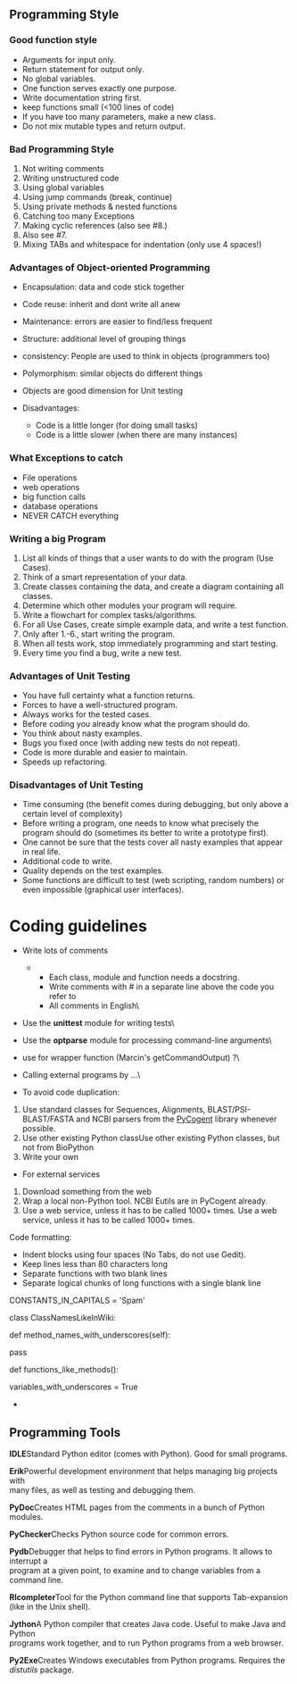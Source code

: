 Programming Style
-----------------

### Good function style

-   Arguments for input only.
-   Return statement for output only.
-   No global variables.
-   One function serves exactly one purpose.
-   Write documentation string first.
-   keep functions small (&lt;100 lines of code)
-   If you have too many parameters, make a new class.
-   Do not mix mutable types and return output.

### Bad Programming Style

1.  Not writing comments
2.  Writing unstructured code
3.  Using global variables
4.  Using jump commands (break, continue)
5.  Using private methods & nested functions
6.  Catching too many Exceptions
7.  Making cyclic references (also see \#8.)
8.  Also see \#7.
9.  Mixing TABs and whitespace for indentation (only use 4 spaces!)

### Advantages of Object-oriented Programming

-   Encapsulation: data and code stick together
-   Code reuse: inherit and dont write all anew
-   Maintenance: errors are easier to find/less frequent
-   Structure: additional level of grouping things
-   consistency: People are used to think in objects (programmers too)
-   Polymorphism: similar objects do different things
-   Objects are good dimension for Unit testing
-   Disadvantages:

    -   Code is a little longer (for doing small tasks)
    -   Code is a little slower (when there are many instances)

### 

### What Exceptions to catch

-   File operations
-   web operations
-   big function calls
-   database operations
-   NEVER CATCH everything

### Writing a big Program

1.  List all kinds of things that a user wants to do with the program
    (Use Cases).
2.  Think of a smart representation of your data.
3.  Create classes containing the data, and create a diagram containing
    all classes.
4.  Determine which other modules your program will require.
5.  Write a flowchart for complex tasks/algorithms.
6.  For all Use Cases, create simple example data, and write a
    test function.
7.  Only after 1.-6., start writing the program.
8.  When all tests work, stop immediately programming and start testing.
9.  Every time you find a bug, write a new test.

### Advantages of Unit Testing

-   You have full certainty what a function returns.
-   Forces to have a well-structured program.
-   Always works for the tested cases.
-   Before coding you already know what the program should do.
-   You think about nasty examples.
-   Bugs you fixed once (with adding new tests do not repeat).
-   Code is more durable and easier to maintain.
-   Speeds up refactoring.

### Disadvantages of Unit Testing

-   Time consuming (the benefit comes during debugging, but only above a
    certain level of complexity)
-   Before writing a program, one needs to know what precisely the
    program should do (sometimes its better to write a prototype first).
-   One cannot be sure that the tests cover all nasty examples that
    appear in real life.
-   Additional code to write.
-   Quality depends on the test examples.
-   Some functions are difficult to test (web scripting, random numbers)
    or even impossible (graphical user interfaces).

Coding guidelines
=================

-   Write lots of comments

    -   -   Each class, module and function needs a docstring.
        -   Write comments with \# in a separate line above the code you
            refer to
        -   All comments in English\

-   Use the **unittest** module for writing tests\
-   Use the **optparse** module for processing command-line arguments\
-   use for wrapper function (Marcin's getCommandOutput) ?\
-   Calling external programs by ...\
-   To avoid code duplication:

1.  Use standard classes for Sequences, Alignments,
    BLAST/PSI-BLAST/FASTA and NCBI parsers from the
    [PyCogent](https://www.genesilico.pl:8888/PyCogent) library
    whenever possible.
2.  Use other existing Python class<span id="anchor"></span>Use other
    existing Python classes, but not from BioPython
3.  Write your own

-   For external services

1.  Download something from the web
2.  Wrap a local non-Python tool. NCBI Eutils are in PyCogent already.
3.  Use a web service, unless it has to be called 1000+ times. <span
    id="anchor-1"></span>Use a web service, unless it has to be called
    1000+ times.

Code formatting:

-   Indent blocks using four spaces (No Tabs, do not use Gedit).
-   Keep lines less than 80 characters long
-   Separate functions with two blank lines
-   Separate logical chunks of long functions with a single blank line

<!-- -->

CONSTANTS\_IN\_CAPITALS = 'Spam'

class ClassNamesLikeInWiki:

def method\_names\_with\_underscores(self):

pass

def functions\_like\_methods():

variables\_with\_underscores = True

-   

Programming Tools
-----------------

**IDLE**Standard Python editor (comes with Python). Good for small
programs.

**Erik**Powerful development environment that helps managing big
projects with\
many files, as well as testing and debugging them.

**PyDoc**Creates HTML pages from the comments in a bunch of Python
modules.

**PyChecker**Checks Python source code for common errors.

**Pydb**Debugger that helps to find errors in Python programs. It allows
to interrupt a\
program at a given point, to examine and to change variables from a\
command line.

**Rlcompleter**Tool for the Python command line that supports
Tab-expansion\
(like in the Unix shell).

**Jython**A Python compiler that creates Java code. Useful to make Java
and Python\
programs work together, and to run Python programs from a web browser.

**Py2Exe**Creates Windows executables from Python programs. Requires
the\
*distutils* package.

### 
